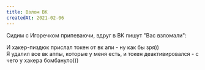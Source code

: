 ```yaml
---
title: Взлом ВК
createdAt: 2021-02-06
---
```


Сидим с Игоречком припеваючи, вдруг в ВК пишут "Вас взломали":

<new-img-row>
  <img-slide src="/images/cool-story/vk-hack/hacker-correspondence.png" alt="Переписка с хакером" ></img-slide>
</new-img-row>

И хакер-пиздюк прислал токен от вк апи - ну как бы зря))<br>
Я удалил все вк аппы, которые у меня есть, и токен деактивировался - с чего у хакера бомбануло)))


